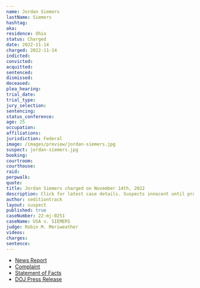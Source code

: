 ```yaml
---
name: Jordan Siemers
lastName: Siemers
hashtag:
aka:
residence: Ohio
status: Charged
date: 2022-11-14
charged: 2022-11-14
indicted:
convicted:
acquitted:
sentenced:
dismissed:
deceased:
plea_hearing:
trial_date:
trial_type:
jury_selection:
sentencing:
status_conference:
age: 25
occupation:
affiliations:
jurisdiction: Federal
image: /images/preview/jordan-siemers.jpg
suspect: jordan-siemers.jpg
booking:
courtroom:
courthouse:
raid:
perpwalk:
quote:
title: Jordan Siemers charged on November 14th, 2022
description: Click for latest case details. Suspects innocent until proven guilty.
author: seditiontrack
layout: suspect
published: true
caseNumber: 22-mj-0251
caseName: USA v. SIEMERS
judge: Robin M. Meriweather
videos:
charges:
sentence:
---
```

- [News Report](https://www.cleveland.com/court-justice/2022/12/man-charged-in-jan-6-attack-on-us-capitol-is-university-hospitals-police-officer.html)
- [Complaint](https://www.justice.gov/usao-dc/case-multi-defendant/file/1554996/download)
- [Statement of Facts](https://www.justice.gov/usao-dc/case-multi-defendant/file/1555001/download)
- [DOJ Press Release](https://www.justice.gov/usao-dc/pr/ohio-man-arrested-felony-charges-actions-during-jan-6-capitol-breach)
